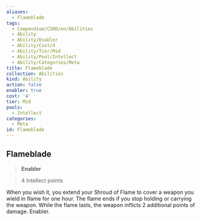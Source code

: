 ```yaml
---
aliases:
  - Flameblade
tags:
  - Compendium/CSRD/en/Abilities
  - Ability
  - Ability/Enabler
  - Ability/Cost/4
  - Ability/Tier/Mid
  - Ability/Pool/Intellect
  - Ability/Categories/Meta
title: Flameblade
collection: Abilities
kind: Ability
action: false
enabler: true
cost: '4'
tier: Mid
pools:
  - Intellect
categories:
  - Meta
id: Flameblade
---
```

## Flameblade    
>**Enabler**    
>4 Intellect points  
    
When you wish it, you extend your Shroud of Flame to cover a weapon you wield in flame for one hour. The flame ends if you stop holding or carrying the weapon. While the flame lasts, the weapon inflicts 2 additional points of damage. Enabler.
